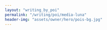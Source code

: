 ```yaml
---
layout: "writing_by_poi"
permalink: "/writing/poi/media-luna"
header-img: "assets/owner/hero/pois-bg.jpg"
---
```

